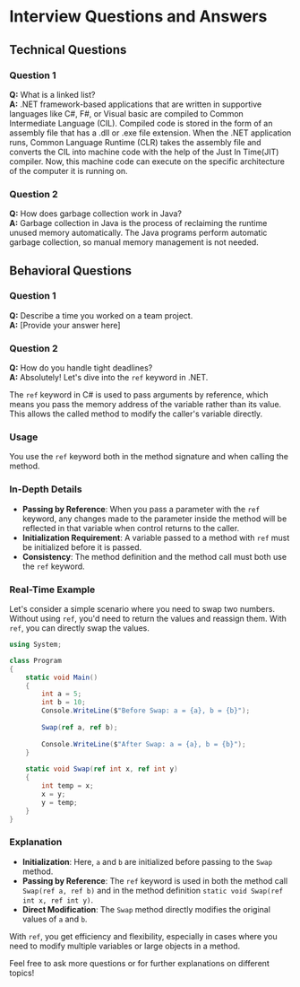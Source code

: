 # Interview Questions and Answers

## Technical Questions

### Question 1
**Q:** What is a linked list?  
**A:** .NET framework-based applications that are written in supportive languages like C#, F#, or Visual basic are compiled to Common Intermediate Language (CIL).
Compiled code is stored in the form of an assembly file that has a .dll or .exe file extension.
When the .NET application runs, Common Language Runtime (CLR) takes the assembly file and converts the CIL into machine code with the help of the Just In Time(JIT) compiler.
Now, this machine code can execute on the specific architecture of the computer it is running on.


### Question 2
**Q:** How does garbage collection work in Java?  
**A:** Garbage collection in Java is the process of reclaiming the runtime unused memory automatically. The Java programs perform automatic garbage collection, so manual memory management is not needed.

## Behavioral Questions

### Question 1
**Q:** Describe a time you worked on a team project.  
**A:** [Provide your answer here]

### Question 2
**Q:** How do you handle tight deadlines?  
**A:** Absolutely! Let's dive into the `ref` keyword in .NET.

The `ref` keyword in C# is used to pass arguments by reference, which means you pass the memory address of the variable rather than its value. This allows the called method to modify the caller's variable directly.

### Usage

You use the `ref` keyword both in the method signature and when calling the method.

### In-Depth Details

- **Passing by Reference**: When you pass a parameter with the `ref` keyword, any changes made to the parameter inside the method will be reflected in that variable when control returns to the caller.
- **Initialization Requirement**: A variable passed to a method with `ref` must be initialized before it is passed.
- **Consistency**: The method definition and the method call must both use the `ref` keyword.

### Real-Time Example

Let's consider a simple scenario where you need to swap two numbers. Without using `ref`, you'd need to return the values and reassign them. With `ref`, you can directly swap the values.

```csharp
using System;

class Program
{
    static void Main()
    {
        int a = 5;
        int b = 10;
        Console.WriteLine($"Before Swap: a = {a}, b = {b}");
        
        Swap(ref a, ref b);
        
        Console.WriteLine($"After Swap: a = {a}, b = {b}");
    }
    
    static void Swap(ref int x, ref int y)
    {
        int temp = x;
        x = y;
        y = temp;
    }
}
```

### Explanation

- **Initialization**: Here, `a` and `b` are initialized before passing to the `Swap` method.
- **Passing by Reference**: The `ref` keyword is used in both the method call `Swap(ref a, ref b)` and in the method definition `static void Swap(ref int x, ref int y)`.
- **Direct Modification**: The `Swap` method directly modifies the original values of `a` and `b`.

With `ref`, you get efficiency and flexibility, especially in cases where you need to modify multiple variables or large objects in a method.

Feel free to ask more questions or for further explanations on different topics!

